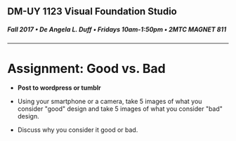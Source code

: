 ## DM-UY 1123 Visual Foundation Studio
##### Fall 2017 • De Angela L. Duff • Fridays 10am-1:50pm • 2MTC MAGNET 811 
---

# Assignment: Good vs. Bad

* **Post to wordpress or tumblr**

* Using your smartphone or a camera, take 5 images of what you consider "good" design and take 5 images of what you consider "bad" design. 
* Discuss why you consider it good or bad.


